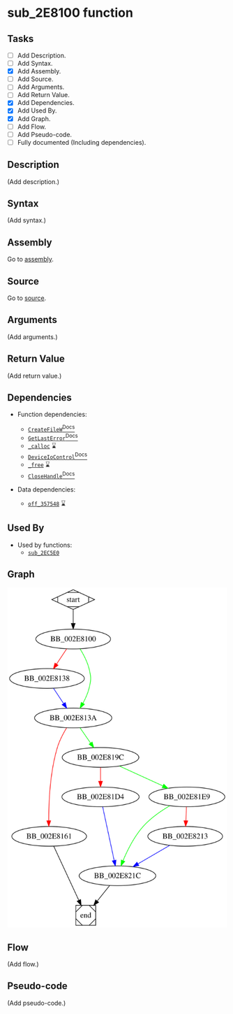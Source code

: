 # sub_2E8100 function

## Tasks

- [ ] Add Description.
- [ ] Add Syntax.
- [X] Add Assembly.
- [ ] Add Source.
- [ ] Add Arguments.
- [ ] Add Return Value.
- [X] Add Dependencies.
- [X] Add Used By.
- [X] Add Graph.
- [ ] Add Flow.
- [ ] Add Pseudo-code.
- [ ] Fully documented (Including dependencies).

## Description

(Add description.)

## Syntax

(Add syntax.)

## Assembly

Go to [assembly](../asm/sub_2E8100.asm).

## Source

Go to [source](../cc/sub_2E8100.cc).

## Arguments

(Add arguments.)

## Return Value

(Add return value.)

## Dependencies

* Function dependencies:
  * [`CreateFileW`<sup>Docs</sup>](https://docs.microsoft.com/en-us/windows/win32/api/fileapi/nf-fileapi-createfilew)
  * [`GetLastError`<sup>Docs</sup>](https://docs.microsoft.com/en-us/windows/win32/api/errhandlingapi/nf-errhandlingapi-getlasterror)
  * [`_calloc`](_calloc.md) ⌛
  * [`DeviceIoControl`<sup>Docs</sup>](https://docs.microsoft.com/en-us/windows/win32/api/ioapiset/nf-ioapiset-deviceiocontrol)
  * [`_free`](_free.md) ⌛
  * [`CloseHandle`<sup>Docs</sup>](https://docs.microsoft.com/en-us/windows/win32/api/handleapi/nf-handleapi-closehandle)

* Data dependencies:
  * [`off_357548`](off_357548.md) ⌛

## Used By

* Used by functions:
  * [`sub_2EC5E0`](sub_2EC5E0.md)

## Graph

![sub_2E8100 Graph](../svg/sub_2E8100.svg "sub_2E8100 Graph")

## Flow

(Add flow.)

## Pseudo-code

(Add pseudo-code.)
